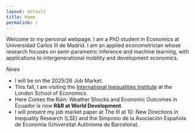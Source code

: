 ```yaml
---
layout: default
title: Home
permalink: /
---
```


Welcome to my personal webpage. I am a PhD student in Economics at Universidad Carlos III de Madrid. I am an applied econometrician whose research focuses on semi-parametric inference and machine learning, with applications to intergenerational mobility and development economics.<br>
<p><em>News</em></p>
<ul>
  <li>I will be on the 2025/26 Job Market.</li>
  <li>This fall, I am visiting the <a href="https://www.lse.ac.uk/international-inequalities">International Inequalities Institute</a> at the London School of Economics.</li>
  <li> Here Comes the Rain: Weather Shocks and Economic Outcomes in Ecuador  is now <strong> R&R at World Development</strong>.</li>
  <li>I will present my job market paper at The III at 10: New Directions in Inequality Research (LSE) and the Simposio de la Asociación Española de Economía (Universitat Autònoma de Barcelona).</li>
</ul>
